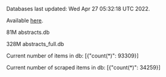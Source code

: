Databases last updated: Wed Apr 27 05:32:18 UTC 2022. 

Available [here](https://github.com/cbeauhilton/ash-db/releases).


81M	abstracts.db

328M	abstracts_full.db

Current number of items in db:
[{"count(*)": 93309}]

Current number of scraped items in db:
[{"count(*)": 34259}]
